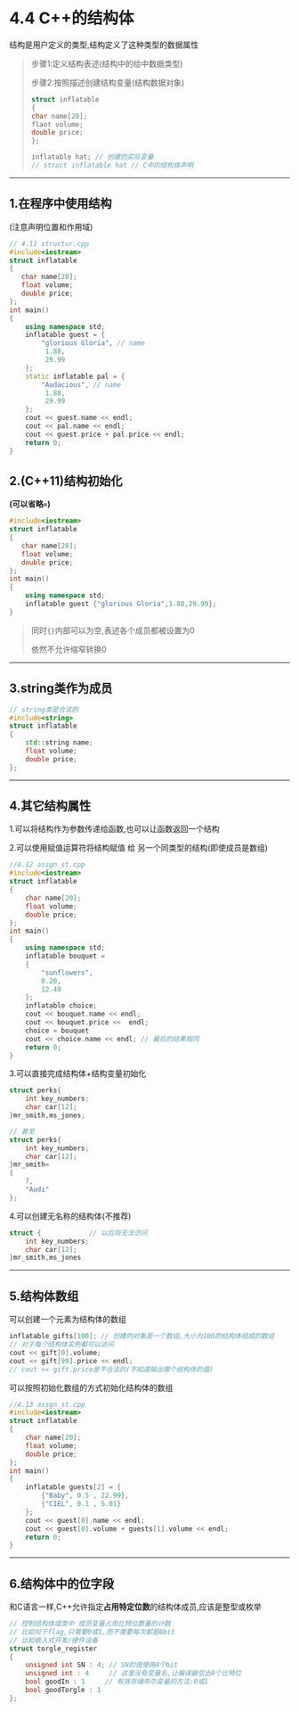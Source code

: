 # 4.4 C++的结构体

结构是用户定义的类型,结构定义了这种类型的数据属性

>步骤1:定义结构表述(结构中的给中数据类型)
>
>步骤2:按照描述创建结构变量(结构数据对象)
>
>```cpp
>struct inflatable
>{
>char name[20];
>flaot volume;
>double price;
>};
>
>inflatable hat; // 创建的实际变量
>// struct inflatable hat // C中的结构体声明
>```

****

## **1.在程序中使用结构**

(注意声明位置和作用域)

```cpp
// 4.11 structur.cpp
#include<iostream>
struct inflatable
{
   char name[20];
   float volume;
   double price;
};
int main()
{
    using namespace std;
    inflatable guest = {
        "glorious Gloria", // name
         1.88,
         29.99
    };
    static inflatable pal = {
        "Audacious", // name
         1.88,
         29.99
    };
    cout << guest.name << endl;
    cout << pal.name << endl;
    cout << guest.price + pal.price << endl;
    return 0;
}
```

## 2.(C++11)结构初始化

**(可以省略`=`)**

```cpp
#include<iostream>
struct inflatable
{
   char name[20];
   float volume;
   double price;
};
int main()
{
    using namespace std;
    inflatable guest {"glorious Gloria",1.88,29.99};
}
```

>   同时`{}`内部可以为空,表述各个成员都被设置为0
>
>   依然不允许缩窄转换0

****

## 3.string类作为成员

```cpp
// string类是合法的
#include<string>
struct inflatable
{
  	std::string name;
    float volume;
    double price;
};
```

****

## 4.其它结构属性

1.可以将结构作为参数传递给函数,也可以让函数返回一个结构

2.可以使用赋值运算符将结构赋值 给 另一个同类型的结构(即使成员是数组)

```cpp
//4.12 assgn_st.cpp
#include<iostream>
struct inflatable
{
    char name[20];
    float volume;
    double price;
};
int main()
{
    using namespace std;
    inflatable bouquet = 
    {
        "sunflowers",
        0.20,
        12.49
    };
    inflatable choice;
    cout << bouquet.name << endl;
    cout << bouquet.price <<  endl;
    choice = bouquet
    cout << choice.name << endl; // 最后的结果相同
    return 0;
}
```

3.可以直接完成结构体+结构变量初始化

```cpp
struct perks{
    int key_numbers;
    char car[12];
}mr_smith,ms_jones;

// 甚至
struct perks{
    int key_numbers;
    char car[12];
}mr_smith=
{
    7,
    "Audi"
};
```

4.可以创建无名称的结构体(不推荐)

```cpp
struct {            // 以后将无法访问
    int key_numbers;
    char car[12];
}mr_smith,ms_jones
```

****

## 5.结构体数组

可以创建一个元素为结构体的数组

```cpp
inflatable gifts[100]; // 创建的对象是一个数组,大小为100的结构体组成的数组
// 对于每个结构体实例都可以访问
cout << gift[0].volume;
cout << gift[99].price << endl;
// cout << gift.price是不合法的(不知道输出哪个结构体的值)
```

可以按照初始化数组的方式初始化结构体的数组

```cpp
//4.13 assgn_st.cpp
#include<iostream>
struct inflatable
{
    char name[20];
    float volume;
    double price;
};
int main()
{
    inflatable guests[2] = {
        {"Baby", 0.5 , 22.99},
        {"CIEL", 0.1 , 5.01}
    };
    cout << guest[0].name << endl;
    cout << guest[0].volume + guests[1].volume << endl;
    return 0;
}
```

****

## 6.结构体中的位字段

和C语言一样,C++允许指定**占用特定位数**的结构体成员,应该是整型或枚举

```cpp
// 控制结构体或类中 成员变量占用比特位数量的计数
// 比如对于flag,只需要0或1,而不需要每次都是8bit
// 比如嵌入式开发/硬件设备
struct torgle_register
{
    unsigned int SN : 4; // SN的值使用4个bit
	unsigned int : 4	 // 这里没有变量名,让编译器空出4个比特位
    bool goodIn : 1		// 有效存储布尔变量的方法:0或1
    bool goodTorgle : 1
};
```



